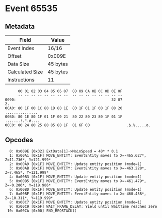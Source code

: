 # Event 65535

## Metadata

| Field           | Value    |
|-----------------|----------|
| Event Index     | 16/16    |
| Offset          | 0x009E   |
| Data Size       | 45 bytes |
| Calculated Size | 45 bytes |
| Instructions    | 11       |

```
      00 01 02 03 04 05 06 07  08 09 0A 0B 0C 0D 0E 0F
      -- -- -- -- -- -- -- --  -- -- -- -- -- -- -- --
0090:                                            32 07                2.
00A0: 80 1F 00 1C 80 1D 80 1E  80 1F 01 1F 00 1F 80 20  ............... 
00B0: 80 1E 80 1F 01 1F 00 21  80 22 80 23 80 1F 01 1F  .......!.".#....
00C0: 00 24 80 25 80 05 80 1F  01 6F 00                 .$.%.....o.     
```

## Opcodes

```
  0: 0x009E [0x32] ExtData[1]->MainSpeed = 40* * 0.1
  1: 0x00A1 [0x1F] MOVE_ENTITY: EventEntity moves to X=-465.627*, Z=11.736*, Y=121.999*
  2: 0x00A9 [0x1F] MOVE_ENTITY: Update entity position (mode=1)
  3: 0x00AB [0x1F] MOVE_ENTITY: EventEntity moves to X=-463.228*, Z=7.465*, Y=121.999*
  4: 0x00B3 [0x1F] MOVE_ENTITY: Update entity position (mode=1)
  5: 0x00B5 [0x1F] MOVE_ENTITY: EventEntity moves to X=-461.479*, Z=-0.206*, Y=119.906*
  6: 0x00BD [0x1F] MOVE_ENTITY: Update entity position (mode=1)
  7: 0x00BF [0x1F] MOVE_ENTITY: EventEntity moves to X=-460.458*, Z=-10.311*, Y=119.999*
  8: 0x00C7 [0x1F] MOVE_ENTITY: Update entity position (mode=1)
  9: 0x00C9 [0x6F] WAIT_FRAME_DELAY: Yield until WaitTime reaches zero
 10: 0x00CA [0x00] END_REQSTACK()
```
